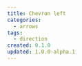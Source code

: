 ```yaml
---
title: Chevron left
categories:
  - arrows
tags:
  - direction
created: 0.1.0
updated: 1.0.0-alpha.1
---
```

